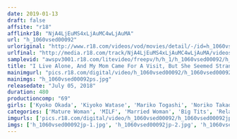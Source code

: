 ```yaml
---
date: 2019-01-13
draft: false
affsite: "r18"
afflinkr18: "NjA4LjEuMS4xLjAuMC4wLjAuMA"
url: "h_1060vsed00092"
urloriginal: "http://www.r18.com/videos/vod/movies/detail/-/id=h_1060vsed00092"
urlfinal: "http://media.r18.com/track/NjA4LjEuMS4xLjAuMC4wLjAuMA/videos/vod/movies/detail/-/id=h_1060vsed00092"
samplevid: "awspv3001.r18.com/litevideo/freepv/h/h_1/h_1060vsed00092/h_1060vsed00092_dmb_w.mp4"
title: "I Live Alone, And My Mom Came For A Visit, But She Seemed Strangely Sexy, And When We Were Alone Together, I Started To Think Of Her As An Attractive Woman, And Suddenly I Found Myself Hugging And Kissing Her. And From That Point On, My Mom And I, We..."
mainimgurl: "pics.r18.com/digital/video/h_1060vsed00092/h_1060vsed00092ps.jpg"
mainimgs: "h_1060vsed00092ps.jpg"
releasedate: "July 05, 2018"
duration: 480
productioncomp: "69"
girls: ['Kyoko Okada', 'Kiyoko Watase', 'Mariko Togashi', 'Noriko Takada', 'Mariko Mizuki', 'Yoko Minegishi', 'Misuzu Kaneko', 'Yoshie Mogi', 'Hiroko Mishima', 'Yoko Omine']
categories: ['Mature Woman', 'MILF', 'Married Woman', 'Big Tits', 'Relatives', 'Nymphomaniac', 'Over 4 Hours']
imgurls: ['pics.r18.com/digital/video/h_1060vsed00092/h_1060vsed00092jp-1.jpg', 'pics.r18.com/digital/video/h_1060vsed00092/h_1060vsed00092jp-2.jpg', 'pics.r18.com/digital/video/h_1060vsed00092/h_1060vsed00092jp-3.jpg', 'pics.r18.com/digital/video/h_1060vsed00092/h_1060vsed00092jp-4.jpg', 'pics.r18.com/digital/video/h_1060vsed00092/h_1060vsed00092jp-5.jpg', 'pics.r18.com/digital/video/h_1060vsed00092/h_1060vsed00092jp-6.jpg', 'pics.r18.com/digital/video/h_1060vsed00092/h_1060vsed00092jp-7.jpg', 'pics.r18.com/digital/video/h_1060vsed00092/h_1060vsed00092jp-8.jpg', 'pics.r18.com/digital/video/h_1060vsed00092/h_1060vsed00092jp-9.jpg', 'pics.r18.com/digital/video/h_1060vsed00092/h_1060vsed00092jp-10.jpg', 'pics.r18.com/digital/video/h_1060vsed00092/h_1060vsed00092jp-11.jpg', 'pics.r18.com/digital/video/h_1060vsed00092/h_1060vsed00092jp-12.jpg', 'pics.r18.com/digital/video/h_1060vsed00092/h_1060vsed00092jp-13.jpg', 'pics.r18.com/digital/video/h_1060vsed00092/h_1060vsed00092jp-14.jpg', 'pics.r18.com/digital/video/h_1060vsed00092/h_1060vsed00092jp-15.jpg', 'pics.r18.com/digital/video/h_1060vsed00092/h_1060vsed00092jp-16.jpg', 'pics.r18.com/digital/video/h_1060vsed00092/h_1060vsed00092jp-17.jpg', 'pics.r18.com/digital/video/h_1060vsed00092/h_1060vsed00092jp-18.jpg', 'pics.r18.com/digital/video/h_1060vsed00092/h_1060vsed00092jp-19.jpg', 'pics.r18.com/digital/video/h_1060vsed00092/h_1060vsed00092jp-20.jpg']
imgs: ['h_1060vsed00092jp-1.jpg', 'h_1060vsed00092jp-2.jpg', 'h_1060vsed00092jp-3.jpg', 'h_1060vsed00092jp-4.jpg', 'h_1060vsed00092jp-5.jpg', 'h_1060vsed00092jp-6.jpg', 'h_1060vsed00092jp-7.jpg', 'h_1060vsed00092jp-8.jpg', 'h_1060vsed00092jp-9.jpg', 'h_1060vsed00092jp-10.jpg', 'h_1060vsed00092jp-11.jpg', 'h_1060vsed00092jp-12.jpg', 'h_1060vsed00092jp-13.jpg', 'h_1060vsed00092jp-14.jpg', 'h_1060vsed00092jp-15.jpg', 'h_1060vsed00092jp-16.jpg', 'h_1060vsed00092jp-17.jpg', 'h_1060vsed00092jp-18.jpg', 'h_1060vsed00092jp-19.jpg', 'h_1060vsed00092jp-20.jpg']
---
```

